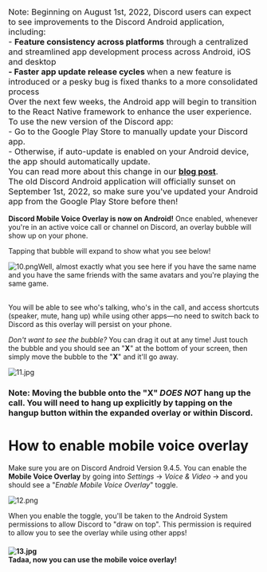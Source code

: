 <h3>
    <span style="font-weight: 400;">Note: Beginning on August 1st, 2022, Discord users can expect to see improvements to the Discord Android application, including:<br>- </span><strong>Feature consistency across platforms</strong><span style="font-weight: 400;"> through a centralized and streamlined app development process across Android, iOS and desktop <br></span><strong>- Faster app update release cycles </strong><span style="font-weight: 400;">when a new feature is introduced or a pesky bug is fixed thanks to a more consolidated process<br></span><span style="font-weight: 400;">Over the next few weeks, the Android app will begin to transition to the React Native framework to enhance the user experience. To use the new version of the Discord app:<br>- </span><span style="font-weight: 400;">Go to the Google Play Store to manually update your Discord app.<br>- </span><span style="font-weight: 400;">Otherwise, if auto-update is enabled on your Android device, the app should automatically update.<br></span><span style="font-weight: 400;">You can read more about this change in our </span><a href="https://discord.com/blog/android-react-native-framework-update" target="_blank" rel="noopener noreferrer">blog post</a><span style="font-weight: 400;">.<br>The old Discord Android application will officially sunset on September 1st, 2022, so make sure you've updated your Android app from the Google Play Store before then!<br></span>
</h3>
<p><strong><span class="wysiwyg-color-black">Discord Mobile Voice Overlay</span> is now on Android!</strong> Once enabled, whenever you're in an active voice call or channel on Discord, an overlay bubble will show up on your phone.</p>
<p>Tapping that bubble will expand to show what you see below!</p>
<p class="wysiwyg-text-align-center"><img src="https://support.discord.com/hc/article_attachments/360036962311/10.png" alt="10.png">Well, almost exactly what you see here if you have the same name and you have the same friends with the same avatars and you're playing the same game.</p>
<p><br>You will be able to see who's talking, who's in the call, and access shortcuts (speaker, mute, hang up) while using other apps—no need to switch back to Discord as this overlay will persist on your phone.</p>
<p><span class="wysiwyg-color-red"><em>Don't want to see the bubble?</em> </span>You can drag it out at any time! Just touch the bubble and you should see an "<span class="wysiwyg-color-red"><strong>X</strong></span>" at the bottom of your screen, then simply move the bubble to the "<span class="wysiwyg-color-red"><strong>X</strong></span>" and it'll go away.</p>
<p class="wysiwyg-text-align-center"><img src="https://support.discord.com/hc/article_attachments/360036962331/11.jpg" alt="11.jpg"></p>
<h3>
    <span class="wysiwyg-color-red"><strong>Note:</strong></span> Moving the bubble onto the "<span class="wysiwyg-color-red"><strong>X</strong></span>" <span class="wysiwyg-color-black"><em><strong>DOES NOT</strong></em></span> hang up the call. You will need to hang up explicitly by tapping on the hangup button within the expanded overlay or within Discord.
</h3>
<h1>How to enable mobile voice overlay</h1>
<p>Make sure you are on Discord Android Version 9.4.5. You can enable the <strong>Mobile Voice Overlay</strong> by going into <em>Settings</em> -&gt; <em>Voice &amp; Video</em> -&gt; and you should see a "<em>Enable Mobile Voice Overlay</em>" toggle.</p>
<p class="wysiwyg-text-align-center"><img src="https://support.discord.com/hc/article_attachments/360036962391/12.png" alt="12.png"></p>
<p>When you enable the toggle, you'll be taken to the Android System permissions to allow Discord to "draw on top". This permission is required to allow you to see the overlay while using other apps!</p>
<h4 class="wysiwyg-text-align-center">
    <img src="https://support.discord.com/hc/article_attachments/360036969352/13.jpg" alt="13.jpg"><br><span class="wysiwyg-font-size-medium">Tadaa, now you can use the mobile voice overlay!</span>
</h4>